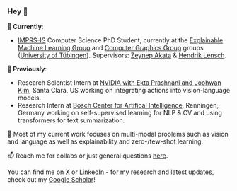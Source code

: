 ### Hey 👋

**🌱  Currently**:

* [IMPRS-IS](https://imprs.is.mpg.de/) Computer Science PhD Student, currently at the [Explainable Machine Learning Group](https://www.eml-munich.de/#team) and [Computer Graphics Group](https://uni-tuebingen.de/en/fakultaeten/mathematisch-naturwissenschaftliche-fakultaet/fachbereiche/informatik/lehrstuehle/computergrafik/computer-graphics/) groups ([University of Tübingen](https://uni-tuebingen.de/en/)). Supervisors: [Zeynep Akata](https://scholar.google.com/citations?user=jQl9RtkAAAAJ) & [Hendrik Lensch](https://scholar.google.de/citations?user=2R22h84AAAAJ).

**🌱  Previously**:

* Research Scientist Intern at [NVIDIA with Ekta Prashnani and Joohwan Kim](https://www.nvidia.com), Santa Clara, US working on integrating actions into vision-language models.
* Research Intern at [Bosch Center for Artifical Intelligence](https://www.bosch-ai.com/), Renningen, Germany working on self-supervised learning for NLP & CV and using transformers for text summarization.

🤔 Most of my current work focuses on multi-modal problems such as vision and language as well as explainability and zero-/few-shot learning.

📫 Reach me for collabs or just general questions [here](mailto:leonard.salewski@uni-tuebingen.de).

<!-- Actual text -->

You can find me on [X](https://x.com/L_Salewski) or [LinkedIn](https://www.linkedin.com/in/leonard-salewski/) - for my research and latest updates, check out my [Google Scholar](https://scholar.google.de/citations?user=jJz3mXcAAAAJ)!
